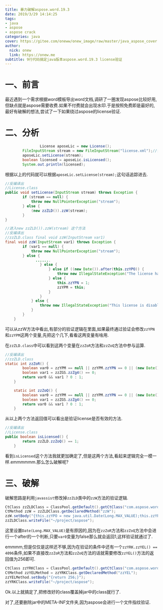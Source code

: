 ```yaml
---
title: 暴力破解aspose.word.19.3
date: 2019/3/29 14:14:25
tags:
- java
- aspose
- aspose crack
categories: java
cover: https://gitee.com/oneww/onew_image/raw/master/java_aspose_cover.png
author: 
  nick: onew
  link: https://onew.me
subtitle: 9行代码搞定java版本aspose.word.19.3 license验证
---
```




# 一、前言

最近遇到一个需求根据word模板导出word文档,调研了一圈发现aspose比较好用,但缺点就是aspose需要收费.如果不付费就会出现水印.于是按照免费即是最好的,最好有破解的想法,尝试了一下如果绕过aspose的license验证.



# 二、分析

```java
 				License aposeLic = new License();
        FileInputStream stream = new FileInputStream("license.xml");//许可xml
        aposeLic.setLicense(stream);
        boolean licensed = aposeLic.isLicensed();
        System.out.println(licensed);
```

根据以上的代码就可以根据`aposeLic.setLicense(stream);`这句话追踪进去.

```java
//反编译出
//License.class
public void setLicense(InputStream stream) throws Exception {
        if (stream == null) {
            throw new NullPointerException("stream");
        } else {
            (new zzZLD()).zzW(stream);
        }
}

//进入new zzZLD()).zzW(stream) 这个方法
//反编译出
//zzZLD.class final void zzW(InputStream var1)
final void zzW(InputStream var1) throws Exception {
        if (var1 == null) {
            throw new NullPointerException("stream");
        } else {
              .......
                } else {
                    } else if ((new Date()).after(this.zzYPO)) {
                        throw new IllegalStateException("The license has expired.");
                    } else {
                        this.zzYPN = 1;
                        zzYPM = this;
                    }
                }
            } else {
                throw new IllegalStateException("This license is disabled, please contact Aspose to obtain a new license.");
            }
        }
    }


```

可以从zzW方法中看出,有部分的验证逻辑在里面,如果最终通过验证会修改`zzYPN`和`zzYPM`这两个变量,先把这个几下,看看这两变量有啥用.

在`zzZLD.class`中可以看到这两个变量在`zzZoR`方法和`zzZoQ`方法中参与运算.

```java
//反编译出 
//zzZLD.class
static int zzZoR() {
        boolean var0 = zzYPM == null || zzYPM.zzYPN == 0 || (new Date()).after(zzYPM.zzYPO) || zzYRK.zzYEL() == 4096;
        boolean var1 = zzZGS.zzZg4() == 0;
        return var0 && var1 ? 0 : 1;
    }

    static int zzZoQ() {
        boolean var0 = zzYPM == null || zzYPM.zzYPN == 0 || (new Date()).after(zzYPM.zzYPO) || zzYRK.zzYEL() == 4096;
        boolean var1 = zzZGS.zzZg4() == 0;
        return var0 && var1 ? 0 : 1;
    }
```

从以上两个方法返回值可以看出是验证license是否有效的方法.

```java
//反编译出
//License.class 
public boolean isLicensed() {
        return zzZLD.zzZoQ() == 1;
    }
```

看到`isLicensed`这个方法我就更加确定了,但是这两个方法,看起来逻辑完全一模一样.emmmmmm.那么怎么破解呢?



# 三、破解

破解思路是利用`javassist`修改掉`zzZLD`类中的`zzW`方法的验证逻辑.

```java
CtClass zzZLDClass = ClassPool.getDefault().getCtClass("com.aspose.words.zzZLD");
CtMethod zzW = zzZLDClass.getDeclaredMethod("zzW");
zzW.setBody("{this.zzYPO = new java.util.Date(Long.MAX_VALUE);this.zzYPN = 1;zzYPM = this;}");
zzZLDClass.writeFile("~/project/aspose");
```

这里设置`Date(Long.MAX_VALUE)`是有原因的,因为在`zzZoR`方法和`zzZoQ`方法中会进行一个after的一个判断,只要`var0`变量为false那么就会返回1,这样验证就通过了.

emmmm,但是仅仅是这样还不够,因为在验证的条件中还有一个`zzYRK.zzYEL() == 4096`条件,如果不直接改`zzZoR`方法和`zzZoQ`方法的话就需要修改`zzYEL()`方法的返回值为256即可.

```java
CtClass zzYRKClass = ClassPool.getDefault().getCtClass("com.aspose.words.zzYRK");
CtMethod zzYELMethod = zzYRKClass.getDeclaredMethod("zzYEL");
zzYELMethod.setBody("{return 256;}");
zzYRKClass.writeFile("~/project/aspose");
```

Ok.以上就搞定了,把修改好的class覆盖掉jar中的class就行了.

对了,还要删除jar中的META-INF文件夹,因为aspose会进行一个文件指纹验证.
